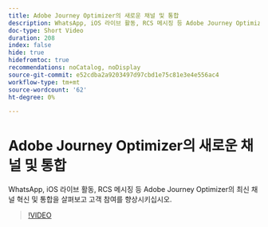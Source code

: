 ```yaml
---
title: Adobe Journey Optimizer의 새로운 채널 및 통합
description: WhatsApp, iOS 라이브 활동, RCS 메시징 등 Adobe Journey Optimizer의 최신 채널 혁신 및 통합을 살펴보고 고객 참여를 향상시키십시오.
doc-type: Short Video
duration: 208
index: false
hide: true
hidefromtoc: true
recommendations: noCatalog, noDisplay
source-git-commit: e52cdba2a9203497d97cbd1e75c81e3e4e556ac4
workflow-type: tm+mt
source-wordcount: '62'
ht-degree: 0%

---
```



# Adobe Journey Optimizer의 새로운 채널 및 통합

WhatsApp, iOS 라이브 활동, RCS 메시징 등 Adobe Journey Optimizer의 최신 채널 혁신 및 통합을 살펴보고 고객 참여를 향상시키십시오.

<!-- 62_S520_3442520_207_new-channels-and-integrations-in-adobe-journey-optimizer -->
>[!VIDEO](https://video.tv.adobe.com/v/3460349/?learn=on&enablevpops=true&captions=kor)
